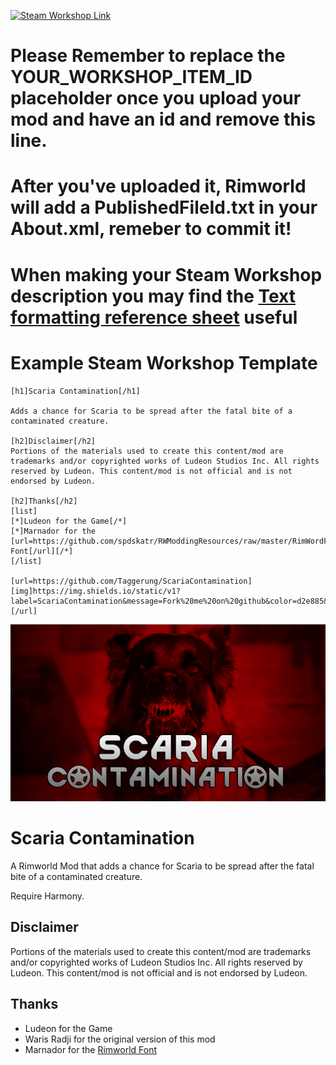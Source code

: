 <p>
  <a href="https://steamcommunity.com/sharedfiles/filedetails/?id=YOUR_WORKSHOP_ITEM_ID">
  <img alt="Steam Workshop Link" src="https://img.shields.io/static/v1?label=Steam&message=Workshop&color=blue&logo=steam&link=https://steamcommunity.com/sharedfiles/filedetails/?id=YOUR_WORKSHOP_ITEM_ID"/>
  </a>
</p>

# Please Remember to replace the YOUR_WORKSHOP_ITEM_ID placeholder once you upload your mod and have an id and remove this line.
# After you've uploaded it, Rimworld will add a PublishedFileId.txt in your About.xml, remeber to commit it!
# When making your Steam Workshop description you may find the [Text formatting reference sheet](https://steamcommunity.com/comment/Recommendation/formattinghelp) useful

# Example Steam Workshop Template
```
[h1]Scaria Contamination[/h1]

Adds a chance for Scaria to be spread after the fatal bite of a contaminated creature.

[h2]Disclaimer[/h2]
Portions of the materials used to create this content/mod are trademarks and/or copyrighted works of Ludeon Studios Inc. All rights reserved by Ludeon. This content/mod is not official and is not endorsed by Ludeon.

[h2]Thanks[/h2]
[list]
[*]Ludeon for the Game[/*]
[*]Marnador for the [url=https://github.com/spdskatr/RWModdingResources/raw/master/RimWordFont.ttf]Rimworld Font[/url][/*]
[/list]

[url=https://github.com/Taggerung/ScariaContamination][img]https://img.shields.io/static/v1?label=ScariaContamination&message=Fork%20me%20on%20github&color=d2e885&logo=github[/img][/url]
```

![Preview](https://raw.githubusercontent.com/feldoh/scaria-contamination/main/About/Preview.png)
# Scaria Contamination

A Rimworld Mod that adds a chance for Scaria to be spread after the fatal bite of a contaminated creature.

Require Harmony.

## Disclaimer
Portions of the materials used to create this content/mod are trademarks and/or copyrighted works of Ludeon Studios Inc. All rights reserved by Ludeon. This content/mod is not official and is not endorsed by Ludeon.

## Thanks
* Ludeon for the Game
* Waris Radji for the original version of this mod
* Marnador for the [Rimworld Font](https://github.com/spdskatr/RWModdingResources/raw/master/RimWordFont.ttf)
